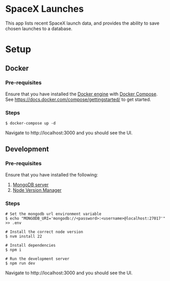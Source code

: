 # SpaceX Launches

This app lists recent SpaceX launch data, and provides the ability to save chosen launches
to a database.

# Setup

## Docker

### Pre-requisites

Ensure that you have installed the [Docker engine](https://docs.docker.com/get-docker/) with [Docker Compose](https://docs.docker.com/compose/install/).
See <a>https://docs.docker.com/compose/gettingstarted/</a> to get started.

### Steps

```
$ docker-compose up -d
```

Navigate to http://localhost:3000 and you should see the UI.

## Development

### Pre-requisites

Ensure that you have installed the following:

1. [MongoDB server](https://www.mongodb.com/try/download/community)
2. [Node Version Manager](https://github.com/nvm-sh/nvm?tab=readme-ov-file#installing-and-updating)

### Steps

```
# Set the mongodb url environment variable
$ echo "MONGODB_URI='mongodb://<password>:<username>@localhost:27017'" >> .env

# Install the correct node version
$ nvm install 22

# Install dependencies
$ npm i

# Run the development server
$ npm run dev
```

Navigate to http://localhost:3000 and you should see the UI.
